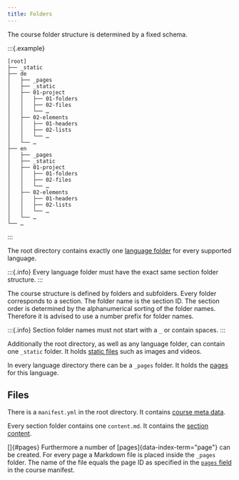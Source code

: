 ```yaml
---
title: Folders
---
```


The course folder structure is determined by a fixed schema.

:::{.example}
```
[root]
├── _static
├── de
│   ├── _pages
│   ├── _static
│   ├── 01-project
│   │   ├── 01-folders
│   │   ├── 02-files
│   │   └── …
│   ├── 02-elements
│   │   ├── 01-headers
│   │   ├── 02-lists
│   │   └── …
│   └── …
├── en
│   ├── _pages
│   ├── _static
│   ├── 01-project
│   │   ├── 01-folders
│   │   ├── 02-files
│   │   └── …
│   ├── 02-elements
│   │   ├── 01-headers
│   │   ├── 02-lists
│   │   └── …
│   └── …
└── …
```
:::

The root directory contains exactly one
[language folder](/section/01-project/03-languages) for every supported
language.

:::{.info}
Every language folder must have the exact same section folder structure.
:::

The course structure is defined by folders and subfolders. Every folder
corresponds to a section. The folder name is the section ID. The section order
is determined by the alphanumerical sorting of the folder names. Therefore
it is advised to use a number prefix for folder names.

:::{.info}
Section folder names must not start with a `_` or contain spaces.
:::

Additionally the root directory, as well as any language folder, can contain
one `_static` folder. It holds [static files](/section/02-elements/06-media)
such as images and videos.

In every language directory there can be a `_pages` folder. It holds the
[pages](/section/01-project/02-files/01-manifest#pages) for this language.

## Files

There is a `manifest.yml` in the root directory. It contains
[course meta data](/section/01-project/02-files/01-manifest).

Every section folder contains one `content.md`. It contains the
[section content](/section/01-project/02-files/02-content).

[]{#pages} Furthermore a number of [pages]{data-index-term="page"} can be
created. For every page a Markdown file is placed inside the `_pages` folder.
The name of the file equals the page ID as specified in the
[`pages` field](/section/01-project/02-files/01-manifest#pages) in the course
manifest.
